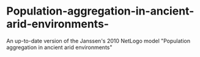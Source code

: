 # Population-aggregation-in-ancient-arid-environments-
An up-to-date version of the Janssen's 2010 NetLogo model "Population aggregation in ancient arid environments"
